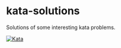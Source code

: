 # kata-solutions
Solutions of some interesting kata problems.

[![Kata](https://www.codewars.com/users/SpaTmole/badges/large)](https://www.codewars.com/users/SpaTmole)

